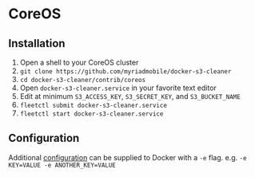 # CoreOS

## Installation

1. Open a shell to your CoreOS cluster
2. `git clone https://github.com/myriadmobile/docker-s3-cleaner`
3. `cd docker-s3-cleaner/contrib/coreos`
3. Open `docker-s3-cleaner.service` in your favorite text editor
4. Edit at minimum `S3_ACCESS_KEY`, `S3_SECRET_KEY`, and `S3_BUCKET_NAME`
5. `fleetctl submit docker-s3-cleaner.service`
6. `fleetctl start docker-s3-cleaner.service`

## Configuration

Additional [configuration](../../README.md#configuration) can be supplied to Docker with a `-e` flag. e.g. `-e KEY=VALUE -e ANOTHER_KEY=VALUE`